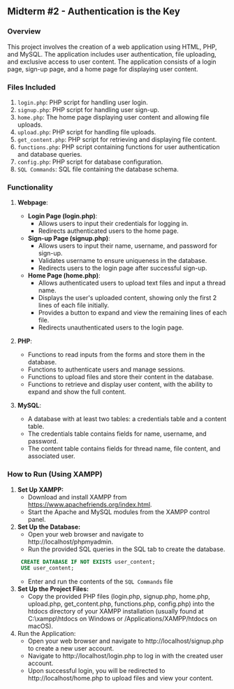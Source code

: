 ## Midterm #2 - Authentication is the Key

### Overview

This project involves the creation of a web application using HTML, PHP, and MySQL. The application includes user authentication, file uploading, and exclusive access to user content. The application consists of a login page, sign-up page, and a home page for displaying user content.

### Files Included

1. `login.php`: PHP script for handling user login.
2. `signup.php`: PHP script for handling user sign-up.
3. `home.php`: The home page displaying user content and allowing file uploads.
4. `upload.php`: PHP script for handling file uploads.
5. `get_content.php`: PHP script for retrieving and displaying file content.
6. `functions.php`: PHP script containing functions for user authentication and database queries.
7. `config.php`: PHP script for database configuration.
8. `SQL Commands`: SQL file containing the database schema.

### Functionality

1. **Webpage**:
    - **Login Page (login.php)**:
        - Allows users to input their credentials for logging in.
        - Redirects authenticated users to the home page.
    - **Sign-up Page (signup.php)**:
        - Allows users to input their name, username, and password for sign-up.
        - Validates username to ensure uniqueness in the database.
        - Redirects users to the login page after successful sign-up.
    - **Home Page (home.php)**:
        - Allows authenticated users to upload text files and input a thread name.
        - Displays the user's uploaded content, showing only the first 2 lines of each file initially.
        - Provides a button to expand and view the remaining lines of each file.
        - Redirects unauthenticated users to the login page.

2. **PHP**:
    - Functions to read inputs from the forms and store them in the database.
    - Functions to authenticate users and manage sessions.
    - Functions to upload files and store their content in the database.
    - Functions to retrieve and display user content, with the ability to expand and show the full content.

3. **MySQL**:
    - A database with at least two tables: a credentials table and a content table.
    - The credentials table contains fields for name, username, and password.
    - The content table contains fields for thread name, file content, and associated user.

### How to Run (Using XAMPP)
1. **Set Up XAMPP:**
   - Download and install XAMPP from https://www.apachefriends.org/index.html. 
   - Start the Apache and MySQL modules from the XAMPP control panel.
2. **Set Up the Database:**
   - Open your web browser and navigate to http://localhost/phpmyadmin.
   - Run the provided SQL queries in the SQL tab to create the database.
   ```sql
    CREATE DATABASE IF NOT EXISTS user_content;
    USE user_content;
   ```
   - Enter and run the contents of the `SQL Commands` file
3. **Set Up the Project Files:**
   - Copy the provided PHP files (login.php, signup.php, home.php, upload.php, get_content.php, functions.php, config.php) into the htdocs directory of your XAMPP installation (usually found at C:\xampp\htdocs on Windows or /Applications/XAMPP/htdocs on macOS).
4. Run the Application:
   - Open your web browser and navigate to http://localhost/signup.php to create a new user account. 
   - Navigate to http://localhost/login.php to log in with the created user account. 
   - Upon successful login, you will be redirected to http://localhost/home.php to upload files and view your content.


